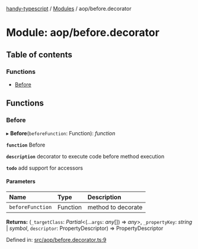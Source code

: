 [handy-typescript](../README.md) / [Modules](../modules.md) / aop/before.decorator

# Module: aop/before.decorator

## Table of contents

### Functions

- [Before](aop_before_decorator.md#before)

## Functions

### Before

▸ **Before**(`beforeFunction`: Function): *function*

**`function`** Before

**`description`** decorator to execute code before method execution

**`todo`** add support for accessors

#### Parameters

| Name | Type | Description |
| :------ | :------ | :------ |
| `beforeFunction` | Function | method to decorate |

**Returns:** (`_targetClass`: *Partial*<(...`args`: *any*[]) => *any*\>, `_propertyKey`: *string* \| *symbol*, `descriptor`: PropertyDescriptor) => PropertyDescriptor

Defined in: [src/aop/before.decorator.ts:9](https://github.com/robbiemu/handy-typescript/blob/936fff6/src/aop/before.decorator.ts#L9)
